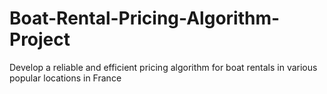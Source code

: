 # Boat-Rental-Pricing-Algorithm-Project
Develop a reliable and efficient pricing algorithm for boat rentals in various popular locations in France
